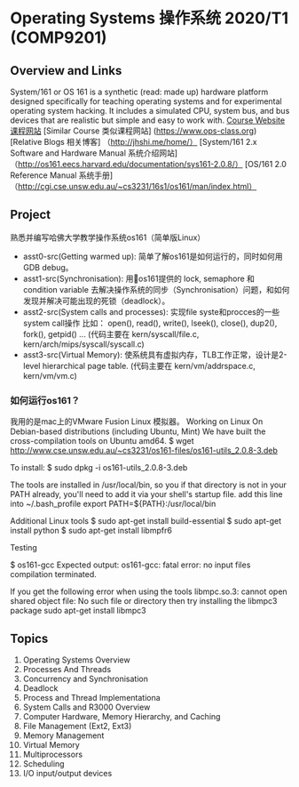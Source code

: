 # Operating Systems 操作系统 2020/T1 (COMP9201)
## Overview and Links 
System/161 or OS 161 is a synthetic (read: made up) hardware platform designed specifically for teaching operating systems and for experimental operating system hacking. It includes a simulated CPU, system bus, and bus devices that are realistic but simple and easy to work with.
[Course Website 课程网站](http://cgi.cse.unsw.edu.au/~cs3231/notices.php)
[Similar Course 类似课程网站] (https://www.ops-class.org)
[Relative Blogs 相关博客] （http://jhshi.me/home/）
[System/161 2.x Software and Hardware Manual 系统介绍网站] （http://os161.eecs.harvard.edu/documentation/sys161-2.0.8/）
[OS/161 2.0 Reference Manual 系统手册]（http://cgi.cse.unsw.edu.au/~cs3231/16s1/os161/man/index.html）

## Project
熟悉并编写哈佛大学教学操作系统os161（简单版Linux）
* asst0-src(Getting warmed up): 简单了解os161是如何运行的，同时如何用GDB debug。
* asst1-src(Synchronisation): 用os161提供的 lock, semaphore 和 condition variable 去解决操作系统的同步（Synchronisation）问题，和如何发现并解决可能出现的死锁（deadlock）。
* asst2-src(System calls and processes): 实现file syste和procces的一些system call操作 比如： open(), read(), write(), lseek(), close(), dup2(), fork(), getpid() ... 
(代码主要在 kern/syscall/file.c, kern/arch/mips/syscall/syscall.c)
* asst3-src(Virtual Memory): 使系统具有虚拟内存，TLB工作正常，设计是2-level hierarchical page table. 
(代码主要在 kern/vm/addrspace.c, kern/vm/vm.c)

### 如何运行os161？
我用的是mac上的VMware Fusion Linux 模拟器。
Working on Linux On Debian-based distributions (including Ubuntu, Mint)
We have built the cross-compilation tools on Ubuntu amd64.
$ wget http://www.cse.unsw.edu.au/~cs3231/os161-files/os161-utils_2.0.8-3.deb

To install:
$ sudo dpkg -i os161-utils_2.0.8-3.deb

The tools are installed in /usr/local/bin, so you if that directory is not in your PATH already, you'll need to add it via your shell's startup file.
add this line into  ~/.bash_profile 
export PATH=${PATH}:/usr/local/bin

Additional Linux tools
$ sudo apt-get install build-essential
$ sudo apt-get install python
$ sudo apt-get install libmpfr6

Testing

$ os161-gcc
Expected output: 
os161-gcc: fatal error: no input files
compilation terminated.

If you get the following error when using the tools
libmpc.so.3: cannot open shared object file: No such file or directory
then try installing the libmpc3 package
sudo apt-get install libmpc3

## Topics
1. Operating Systems Overview
2. Processes And Threads
3. Concurrency and Synchronisation
4. Deadlock
5. Process and Thread Implementationa
6. System Calls and R3000 Overview
7. Computer Hardware, Memory Hierarchy, and Caching
8. File Management (Ext2, Ext3)
9. Memory Management
10. Virtual Memory
11. Multiprocessors
12. Scheduling
13. I/O input/output devices
